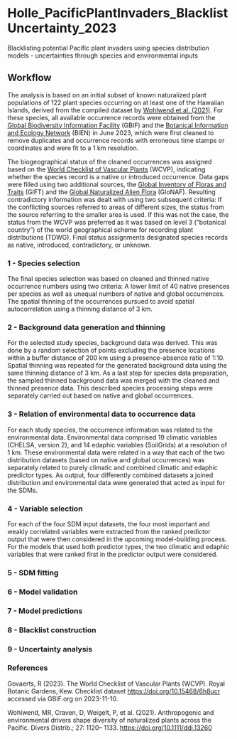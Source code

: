 # Holle_PacificPlantInvaders_BlacklistUncertainty_2023

Blacklisting potential Pacific plant invaders using species distribution models - uncertainties through species and environmental inputs


## Workflow

The analysis is based on an initial subset of known naturalized plant populations of 122 plant species occurring on at least one of the Hawaiian Islands, derived from the compiled dataset by [Wohlwend et al. (2021)](#2). For these species, all available occurrence records were obtained from the [Global Biodiversity Information Facility](https://www.gbif.org/) (GBIF) and the [Botanical Information and Ecology Network](https://biendata.org/) (BIEN) in June 2023, which were first cleaned to remove duplicates and occurrence records with erroneous time stamps or coordinates and were fit to a 1 km resolution.

The biogeographical status of the cleaned occurrences was assigned based on the [World Checklist of Vascular Plants](#1) (WCVP), indicating whether the species record is a native or introduced occurrence. Data gaps were filled using two additional sources, the [Global Inventory of Floras and Traits](https://gift.uni-goettingen.de/home) (GIFT) and the [Global Naturalized Alien Flora](https://glonaf.org/) (GloNAF). Resulting contradictory information was dealt with using two subsequent criteria: If the conflicting sources referred to areas of different sizes, the status from the source referring to the smaller area is used. If this was not the case, the status from the WCVP was preferred as it was based on level 3 (“botanical country”) of the world geographical scheme for recording plant distributions (TDWG). Final status assignments designated species records as native, introduced, contradictory, or unknown. 

### 1 - Species selection
The final species selection was based on cleaned and thinned native occurrence numbers using two criteria:  A lower limit of 40 native presences per species as well as unequal numbers of native and global occurrences. The spatial thinning of the occurrences pursued to avoid spatial autocorrelation using a thinning distance of 3 km. 

### 2 - Background data generation and thinning
For the selected study species, background data was derived. This was done by a random selection of points excluding the presence locations within a buffer distance of 200 km using a presence-absence ratio of 1:10. Spatial thinning was repeated for the generated background data using the same thinning distance of 3 km. As a last step for species data preparation, the sampled thinned background data was merged with the cleaned and thinned presence data. This described species processing steps were separately carried out based on native and global occurrences.

### 3 - Relation of environmental data to occurrence data
For each study species, the occurrence information was related to the environmental data. Environmental data comprised 19 climatic variables (CHELSA, version 2), and 14 edaphic variables (SoilGrids) at a resolution of 1 km. These environmental data were related in a way that each of the two distribution datasets (based on native and global occurrences) was separately related to purely climatic and combined climatic and edaphic predictor types. As output, four differently combined datasets a joined distribution and environmental data were generated that acted as input for the SDMs.

### 4 - Variable selection
For each of the four SDM input datasets, the four most important and weakly correlated variables were extracted from the ranked predictor output that were then considered in the upcoming model-building process. For the models that used both predictor types, the two climatic and edaphic variables that were ranked first in the predictor output were considered.

### 5 - SDM fitting

### 6 - Model validation

### 7 - Model predictions

### 8 - Blacklist construction

### 9 - Uncertainty analysis

### References

<a id="1"></a>
Govaerts, R (2023). The World Checklist of Vascular Plants (WCVP). Royal Botanic Gardens, Kew. Checklist dataset https://doi.org/10.15468/6h8ucr accessed via GBIF.org on 2023-11-10.

<a id="2"></a>
Wohlwend, MR, Craven, D, Weigelt, P, et al. (2021). Anthropogenic and environmental drivers shape diversity of naturalized plants across the Pacific. Divers Distrib.; 27: 1120– 1133. https://doi.org/10.1111/ddi.13260
